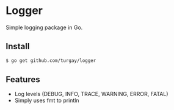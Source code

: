 Logger
=======

Simple logging package in Go.


Install
-------

```sh
$ go get github.com/turgay/logger
```


Features
--------

* Log levels (DEBUG, INFO, TRACE, WARNING, ERROR, FATAL)
* Simply uses fmt to println
